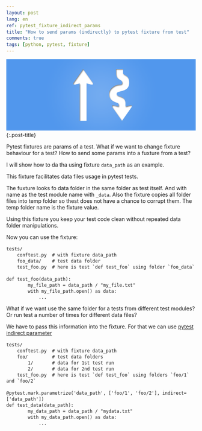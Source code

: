 ```yaml
---
layout: post
lang: en
ref: pytest_fixture_indirect_params
title: "How to send params (indirectly) to pytest fixture from test"
comments: true
tags: [python, pytest, fixture]
---
```

![](/images/directindirect.png){:.post-title}

Pytest fixtures are params of a test. 
What if we want to change fixture behaviour for a test? 
How to send some params into a fuxture from a test?

I will show how to da tha using fixture `data_path` as an example.

This fixture facilitates data files usage in pytest tests.

The fuxture looks fo data folder in the same folder as test itself. And with name
as the test module name with `_data`. Also the fixture copies all folder files into temp
folder so thest does not have a chance to corrupt them. The temp folder name is the
fixture value. 

Using this fixture you keep your test code clean without repeated data folder manipulations.

<script src="https://gist.github.com/andgineer/a238cba69c88466024e1f854082e4188.js"></script>

Now you can use the fixture:

    tests/
        conftest.py  # with fixture data_path
        foo_data/    # test data folder
        test_foo.py  # here is test `def test_foo` using folder `foo_data`

    def test_foo(data_path):
            my_file_path = data_path / "my_file.txt"
            with my_file_path.open() as data:
                ...
                
What if we want use the same folder for a tests from different test modules?
Or run test a number of times for different data files?

We have to pass this information into the fixture. For that we can use
[pytest indirect parameter](https://docs.pytest.org/en/latest/example/parametrize.html#apply-indirect-on-particular-arguments)

    tests/
        conftest.py  # with fixture data_path
        foo/         # test data folders
            1/       # data for 1st test run
            2/       # data for 2nd test run
        test_foo.py  # here is test `def test_foo` using folders `foo/1` and `foo/2`
        
    @pytest.mark.parametrize('data_path', ['foo/1', 'foo/2'], indirect=['data_path'])
    def test_data(data_path):
            my_data_path = data_path / "mydata.txt"
            with my_data_path.open() as data:
                ...



